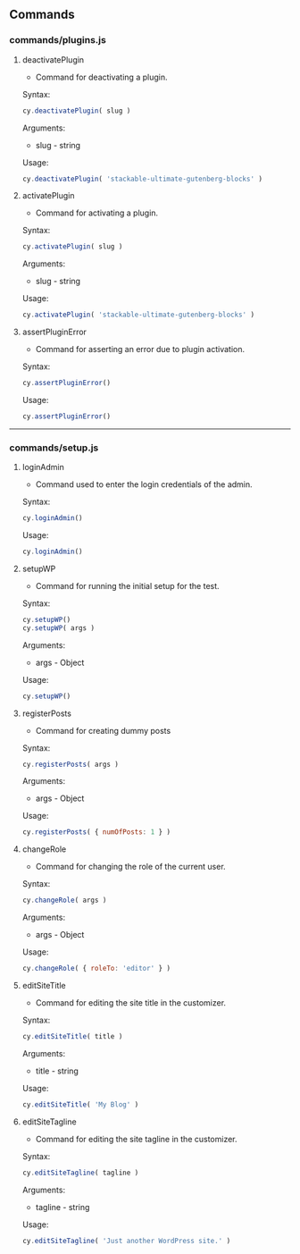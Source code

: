 ## Commands
### commands/plugins.js

1. deactivatePlugin
    - Command for deactivating a plugin.

    Syntax:

    ```jsx
    cy.deactivatePlugin( slug )
    ```

    Arguments:

    - slug - string

    Usage:

    ```jsx
    cy.deactivatePlugin( 'stackable-ultimate-gutenberg-blocks' )
    ```

2. activatePlugin
    - Command for activating a plugin.

    Syntax:

    ```jsx
    cy.activatePlugin( slug )
    ```

    Arguments:

    - slug - string

    Usage:

    ```jsx
    cy.activatePlugin( 'stackable-ultimate-gutenberg-blocks' )
    ```

3. assertPluginError
    - Command for asserting an error due to plugin activation.

    Syntax:

    ```jsx
    cy.assertPluginError()
    ```

    Usage:

    ```jsx
    cy.assertPluginError()
    ```

---

### commands/setup.js

1. loginAdmin
    - Command used to enter the login credentials of the admin.

    Syntax:

    ```jsx
    cy.loginAdmin()
    ```

    Usage:

    ```jsx
    cy.loginAdmin()
    ```

2. setupWP
    - Command for running the initial setup for the test.

    Syntax:

    ```jsx
    cy.setupWP()
    cy.setupWP( args )
    ```

    Arguments:

    - args - Object

    Usage:

    ```jsx
    cy.setupWP()
    ```

3. registerPosts
    - Command for creating dummy posts

    Syntax:

    ```jsx
    cy.registerPosts( args )
    ```

    Arguments:

    - args - Object

    Usage:

    ```jsx
    cy.registerPosts( { numOfPosts: 1 } )
    ```

4. changeRole
    - Command for changing the role of the current user.

    Syntax:

    ```jsx
    cy.changeRole( args )
    ```

    Arguments:

    - args - Object

    Usage:

    ```jsx
    cy.changeRole( { roleTo: 'editor' } )
    ```

5. editSiteTitle
    - Command for editing the site title in the customizer.

    Syntax:

    ```jsx
    cy.editSiteTitle( title )
    ```

    Arguments:

    - title - string

    Usage:

    ```jsx
    cy.editSiteTitle( 'My Blog' )
    ```

6. editSiteTagline
    - Command for editing the site tagline in the customizer.

    Syntax:

    ```jsx
    cy.editSiteTagline( tagline )
    ```

    Arguments:

    - tagline - string

    Usage:

    ```jsx
    cy.editSiteTagline( 'Just another WordPress site.' )
    ```
